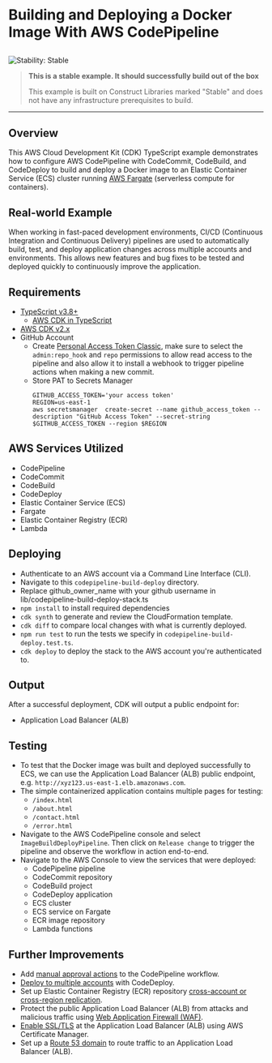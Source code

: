 # Building and Deploying a Docker Image With AWS CodePipeline

## <!--BEGIN STABILITY BANNER-->

![Stability: Stable](https://img.shields.io/badge/stability-Stable-success.svg?style=for-the-badge)

> **This is a stable example. It should successfully build out of the box**
>
> This example is built on Construct Libraries marked "Stable" and does not have any infrastructure prerequisites to build.

---

<!--END STABILITY BANNER-->

## Overview

This AWS Cloud Development Kit (CDK) TypeScript example demonstrates how to configure AWS CodePipeline with CodeCommit, CodeBuild, and CodeDeploy to build and deploy a Docker image to an Elastic Container Service (ECS) cluster running [AWS Fargate](https://aws.amazon.com/fargate/) (serverless compute for containers).

## Real-world Example

When working in fast-paced development environments, CI/CD (Continuous Integration and Continuous Delivery) pipelines are used to automatically build, test, and deploy application changes across multiple accounts and environments. This allows new features and bug fixes to be tested and deployed quickly to continuously improve the application.

## Requirements

- [TypeScript v3.8+](https://www.typescriptlang.org/)
    - [AWS CDK in TypeScript](https://docs.aws.amazon.com/cdk/v2/guide/work-with-cdk-typescript.html)
- [AWS CDK v2.x](https://docs.aws.amazon.com/cdk/v2/guide/getting_started.html)
- GitHub Account
  - Create [Personal Access Token Classic](https://docs.github.com/en/authentication/keeping-your-account-and-data-secure/managing-your-personal-access-tokens), make sure to select the `admin:repo_hook` and `repo` permissions to allow read access to the pipeline and also allow it to install a webhook to trigger pipeline actions when making a new commit.
  - Store PAT to Secrets Manager
    ```
    GITHUB_ACCESS_TOKEN='your access token'
    REGION=us-east-1
    aws secretsmanager  create-secret --name github_access_token --description "GitHub Access Token" --secret-string $GITHUB_ACCESS_TOKEN --region $REGION
    ```


## AWS Services Utilized

- CodePipeline
- CodeCommit
- CodeBuild
- CodeDeploy
- Elastic Container Service (ECS)
- Fargate
- Elastic Container Registry (ECR)
- Lambda

## Deploying

- Authenticate to an AWS account via a Command Line Interface (CLI).
- Navigate to this `codepipeline-build-deploy` directory.
- Replace github_owner_name with your github username in lib/codepipeline-build-deploy-stack.ts
- `npm install` to install required dependencies
- `cdk synth` to generate and review the CloudFormation template.
- `cdk diff` to compare local changes with what is currently deployed.
- `npm run test` to run the tests we specify in `codepipeline-build-deploy.test.ts`.
- `cdk deploy` to deploy the stack to the AWS account you're authenticated to.

## Output

After a successful deployment, CDK will output a public endpoint for:

- Application Load Balancer (ALB)

## Testing

- To test that the Docker image was built and deployed successfully to ECS, we can use the Application Load Balancer (ALB) public endpoint, e.g. `http://xyz123.us-east-1.elb.amazonaws.com`.
- The simple containerized application contains multiple pages for testing:
  - `/index.html`
  - `/about.html`
  - `/contact.html`
  - `/error.html`
- Navigate to the AWS CodePipeline console and select `ImageBuildDeployPipeline`. Then click on `Release change` to trigger the pipeline and observe the workflow in action end-to-end.
- Navigate to the AWS Console to view the services that were deployed:
  - CodePipeline pipeline
  - CodeCommit repository
  - CodeBuild project
  - CodeDeploy application
  - ECS cluster
  - ECS service on Fargate
  - ECR image repository
  - Lambda functions

## Further Improvements

- Add [manual approval actions](https://docs.aws.amazon.com/codepipeline/latest/userguide/approvals-action-add.html) to the CodePipeline workflow.
- [Deploy to multiple accounts](https://docs.aws.amazon.com/codedeploy/latest/userguide/deployments-cross-account.html) with CodeDeploy.
- Set up Elastic Container Registry (ECR) repository [cross-account or cross-region replication](https://docs.aws.amazon.com/AmazonECR/latest/userguide/replication.html).
- Protect the public Application Load Balancer (ALB) from attacks and malicious traffic using [Web Application Firewall (WAF)](https://docs.aws.amazon.com/waf/latest/developerguide/waf-chapter.html).
- [Enable SSL/TLS](https://docs.aws.amazon.com/elasticloadbalancing/latest/application/create-https-listener.html) at the Application Load Balancer (ALB) using AWS Certificate Manager.
- Set up a [Route 53 domain](https://docs.aws.amazon.com/Route53/latest/DeveloperGuide/routing-to-elb-load-balancer.html) to route traffic to an Application Load Balancer (ALB).
